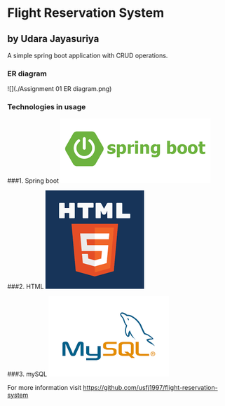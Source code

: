 # Flight Reservation System
## by Udara Jayasuriya
 A simple spring boot application with CRUD operations.
### ER diagram

![](./Assignment 01 ER diagram.png)

### Technologies in usage
###1. Spring boot
![img_1.png](img_1.png)

###2. HTML
![img_2.png](img_2.png)

###3. mySQL
![img_3.png](img_3.png)

For more information visit 
https://github.com/usfj1997/flight-reservation-system